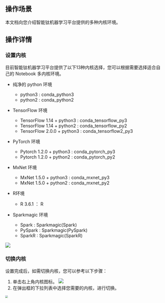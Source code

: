 ## 操作场景
本文档向您介绍智能钛机器学习平台提供的多种内核环境。


## 操作详情
### 设置内核
目前智能钛机器学习平台提供了以下13种内核选择，您可以根据需要选择适合自己的 Notebook 多内核环境。
+ 纯净的 python 环境
   + python3 : conda_python3
   + python2 : conda_python2

+ TensorFlow 环境
   + TensorFlow 1.14 + python3 : conda_tensorflow_py3
   + TensorFlow 1.14 + python2 : conda_tensorflow_py2
   + TensorFlow 2.0.0 + python3 : conda_tensorflow2_py3

+ PyTorch 环境
   + Pytorch 1.2.0 + python3 : conda_pytorch_py3
   + Pytorch 1.2.0 + python2 : conda_pytorch_py2

+ MxNet 环境
   + MxNet 1.5.0 + python3 : conda_mxnet_py3
   + MxNet 1.5.0 + python2 : conda_mxnet_py2

+ R环境
    + R 3.6.1 ： R

+ Sparkmagic 环境
     + Spark : Sparkmagic(Spark)
     + PySpark : Sparkmagic(PySpark)
     + SparkR : Sparkmagic(SparkR)

![](https://main.qcloudimg.com/raw/f57d421792b1ad1452f7e68850280c0d.png)

### 切换内核
设置完成后，如需切换内核，您可以参考以下步骤：
1. 单击右上角内核图标。
![](https://main.qcloudimg.com/raw/0939c3be02d1e14ff5e11f74a3c814db.png)
2. 在弹出框的下拉列表中选择您需要的内核，进行切换。
<img src="https://main.qcloudimg.com/raw/dd0728d9d363b0bd64fadc89b2970c6f.png" style="zoom:50%;" />
